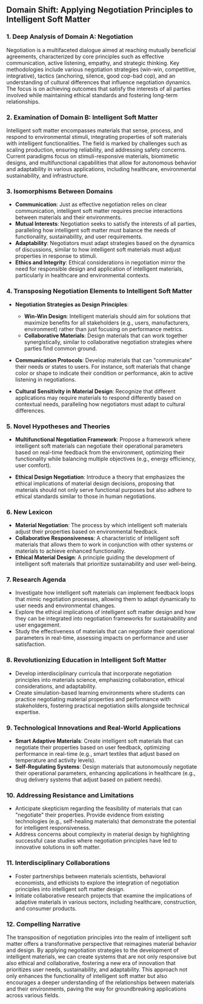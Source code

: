 ## Domain Shift: Applying Negotiation Principles to Intelligent Soft Matter

### 1. Deep Analysis of Domain A: Negotiation
Negotiation is a multifaceted dialogue aimed at reaching mutually beneficial agreements, characterized by core principles such as effective communication, active listening, empathy, and strategic thinking. Key methodologies include various negotiation strategies (win-win, competitive, integrative), tactics (anchoring, silence, good cop-bad cop), and an understanding of cultural differences that influence negotiation dynamics. The focus is on achieving outcomes that satisfy the interests of all parties involved while maintaining ethical standards and fostering long-term relationships.

### 2. Examination of Domain B: Intelligent Soft Matter
Intelligent soft matter encompasses materials that sense, process, and respond to environmental stimuli, integrating properties of soft materials with intelligent functionalities. The field is marked by challenges such as scaling production, ensuring reliability, and addressing safety concerns. Current paradigms focus on stimuli-responsive materials, biomimetic designs, and multifunctional capabilities that allow for autonomous behavior and adaptability in various applications, including healthcare, environmental sustainability, and infrastructure.

### 3. Isomorphisms Between Domains
- **Communication**: Just as effective negotiation relies on clear communication, intelligent soft matter requires precise interactions between materials and their environments.
- **Mutual Interests**: Negotiation seeks to satisfy the interests of all parties, paralleling how intelligent soft matter must balance the needs of functionality, sustainability, and user requirements.
- **Adaptability**: Negotiators must adapt strategies based on the dynamics of discussions, similar to how intelligent soft materials must adjust properties in response to stimuli.
- **Ethics and Integrity**: Ethical considerations in negotiation mirror the need for responsible design and application of intelligent materials, particularly in healthcare and environmental contexts.

### 4. Transposing Negotiation Elements to Intelligent Soft Matter
- **Negotiation Strategies as Design Principles**: 
  - **Win-Win Design**: Intelligent materials should aim for solutions that maximize benefits for all stakeholders (e.g., users, manufacturers, environment) rather than just focusing on performance metrics.
  - **Collaborative Materials**: Design materials that can work together synergistically, similar to collaborative negotiation strategies where parties find common ground.
  
- **Communication Protocols**: Develop materials that can "communicate" their needs or states to users. For instance, soft materials that change color or shape to indicate their condition or performance, akin to active listening in negotiations.

- **Cultural Sensitivity in Material Design**: Recognize that different applications may require materials to respond differently based on contextual needs, paralleling how negotiators must adapt to cultural differences.

### 5. Novel Hypotheses and Theories
- **Multifunctional Negotiation Framework**: Propose a framework where intelligent soft materials can negotiate their operational parameters based on real-time feedback from the environment, optimizing their functionality while balancing multiple objectives (e.g., energy efficiency, user comfort).
  
- **Ethical Design Negotiation**: Introduce a theory that emphasizes the ethical implications of material design decisions, proposing that materials should not only serve functional purposes but also adhere to ethical standards similar to those in human negotiations.

### 6. New Lexicon
- **Material Negotiation**: The process by which intelligent soft materials adjust their properties based on environmental feedback.
- **Collaborative Responsiveness**: A characteristic of intelligent soft materials that allows them to work in conjunction with other systems or materials to achieve enhanced functionality.
- **Ethical Material Design**: A principle guiding the development of intelligent soft materials that prioritize sustainability and user well-being.

### 7. Research Agenda
- Investigate how intelligent soft materials can implement feedback loops that mimic negotiation processes, allowing them to adapt dynamically to user needs and environmental changes.
- Explore the ethical implications of intelligent soft matter design and how they can be integrated into negotiation frameworks for sustainability and user engagement.
- Study the effectiveness of materials that can negotiate their operational parameters in real-time, assessing impacts on performance and user satisfaction.

### 8. Revolutionizing Education in Intelligent Soft Matter
- Develop interdisciplinary curricula that incorporate negotiation principles into materials science, emphasizing collaboration, ethical considerations, and adaptability.
- Create simulation-based learning environments where students can practice negotiating material properties and performance with stakeholders, fostering practical negotiation skills alongside technical expertise.

### 9. Technological Innovations and Real-World Applications
- **Smart Adaptive Materials**: Create intelligent soft materials that can negotiate their properties based on user feedback, optimizing performance in real-time (e.g., smart textiles that adjust based on temperature and activity levels).
- **Self-Regulating Systems**: Design materials that autonomously negotiate their operational parameters, enhancing applications in healthcare (e.g., drug delivery systems that adjust based on patient needs).

### 10. Addressing Resistance and Limitations
- Anticipate skepticism regarding the feasibility of materials that can "negotiate" their properties. Provide evidence from existing technologies (e.g., self-healing materials) that demonstrate the potential for intelligent responsiveness.
- Address concerns about complexity in material design by highlighting successful case studies where negotiation principles have led to innovative solutions in soft matter.

### 11. Interdisciplinary Collaborations
- Foster partnerships between materials scientists, behavioral economists, and ethicists to explore the integration of negotiation principles into intelligent soft matter design.
- Initiate collaborative research projects that examine the implications of adaptive materials in various sectors, including healthcare, construction, and consumer products.

### 12. Compelling Narrative
The transposition of negotiation principles into the realm of intelligent soft matter offers a transformative perspective that reimagines material behavior and design. By applying negotiation strategies to the development of intelligent materials, we can create systems that are not only responsive but also ethical and collaborative, fostering a new era of innovation that prioritizes user needs, sustainability, and adaptability. This approach not only enhances the functionality of intelligent soft matter but also encourages a deeper understanding of the relationships between materials and their environments, paving the way for groundbreaking applications across various fields.